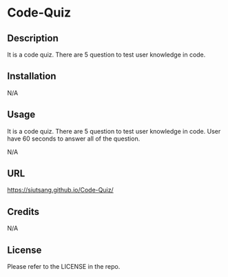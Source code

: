# Code-Quiz

## Description

It is a code quiz. There are 5 question to test user knowledge in code.

## Installation

N/A

## Usage

It is a code quiz. There are 5 question to test user knowledge in code. User have 60 seconds to answer all of the question.

N/A

## URL 

https://siutsang.github.io/Code-Quiz/

## Credits

N/A

## License

Please refer to the LICENSE in the repo.